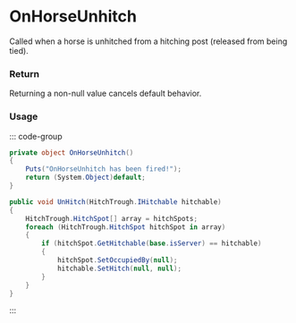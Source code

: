 <Badge type="danger" text="Carbon Compatible"/><Badge type="warning" text="Oxide Compatible"/>
# OnHorseUnhitch
Called when a horse is unhitched from a hitching post (released from being tied).
### Return
Returning a non-null value cancels default behavior.

### Usage
::: code-group
```csharp [Example]
private object OnHorseUnhitch()
{
	Puts("OnHorseUnhitch has been fired!");
	return (System.Object)default;
}
```
```csharp [Source — Assembly-CSharp @ HitchTrough]
public void UnHitch(HitchTrough.IHitchable hitchable)
{
	HitchTrough.HitchSpot[] array = hitchSpots;
	foreach (HitchTrough.HitchSpot hitchSpot in array)
	{
		if (hitchSpot.GetHitchable(base.isServer) == hitchable)
		{
			hitchSpot.SetOccupiedBy(null);
			hitchable.SetHitch(null, null);
		}
	}
}

```
:::
